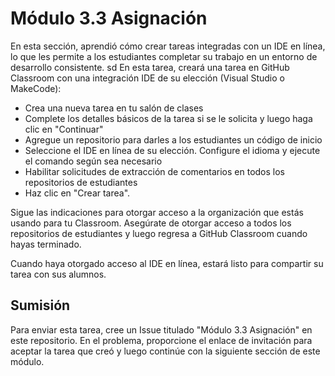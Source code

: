 # Módulo 3.3 Asignación

En esta sección, aprendió cómo crear tareas integradas con un IDE en línea, lo que les permite a los estudiantes completar su trabajo en un entorno de desarrollo consistente.
sd
En esta tarea, creará una tarea en GitHub Classroom con una integración IDE de su elección (Visual Studio o MakeCode):
 - Crea una nueva tarea en tu salón de clases
 - Complete los detalles básicos de la tarea si se le solicita y luego haga clic en "Continuar"
 - Agregue un repositorio para darles a los estudiantes un código de inicio
 - Seleccione el IDE en línea de su elección. Configure el idioma y ejecute el comando según sea necesario
 - Habilitar solicitudes de extracción de comentarios en todos los repositorios de estudiantes
 - Haz clic en "Crear tarea".

Sigue las indicaciones para otorgar acceso a la organización que estás usando para tu Classroom. Asegúrate de otorgar acceso a todos los repositorios de estudiantes y luego regresa a GitHub Classroom cuando hayas terminado.

Cuando haya otorgado acceso al IDE en línea, estará listo para compartir su tarea con sus alumnos.
## Sumisión
Para enviar esta tarea, cree un Issue titulado "Módulo 3.3 Asignación" en este repositorio. En el problema, proporcione el enlace de invitación para aceptar la tarea que creó y luego continúe con la siguiente sección de este módulo.

